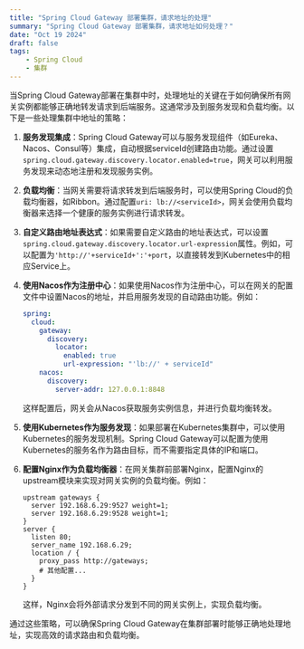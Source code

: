 ```yaml
---
title: "Spring Cloud Gateway 部署集群，请求地址的处理"
summary: "Spring Cloud Gateway 部署集群，请求地址如何处理？"
date: "Oct 19 2024"
draft: false
tags:
    - Spring Cloud
    - 集群
---
```

当Spring Cloud Gateway部署在集群中时，处理地址的关键在于如何确保所有网关实例都能够正确地转发请求到后端服务。这通常涉及到服务发现和负载均衡。以下是一些处理集群中地址的策略：

1. **服务发现集成**：Spring Cloud Gateway可以与服务发现组件（如Eureka、Nacos、Consul等）集成，自动根据serviceId创建路由功能。通过设置`spring.cloud.gateway.discovery.locator.enabled=true`，网关可以利用服务发现来动态地注册和发现服务实例。

2. **负载均衡**：当网关需要将请求转发到后端服务时，可以使用Spring Cloud的负载均衡器，如Ribbon。通过配置`uri: lb://<serviceId>`，网关会使用负载均衡器来选择一个健康的服务实例进行请求转发。

3. **自定义路由地址表达式**：如果需要自定义路由的地址表达式，可以设置`spring.cloud.gateway.discovery.locator.url-expression`属性。例如，可以配置为`'http://'+serviceId+':'+port`，以直接转发到Kubernetes中的相应Service上。

4. **使用Nacos作为注册中心**：如果使用Nacos作为注册中心，可以在网关的配置文件中设置Nacos的地址，并启用服务发现的自动路由功能。例如：
   ```yaml
   spring:
     cloud:
       gateway:
         discovery:
           locator:
             enabled: true
             url-expression: "'lb://' + serviceId"
       nacos:
         discovery:
           server-addr: 127.0.0.1:8848
   ```
   这样配置后，网关会从Nacos获取服务实例信息，并进行负载均衡转发。

5. **使用Kubernetes作为服务发现**：如果部署在Kubernetes集群中，可以使用Kubernetes的服务发现机制。Spring Cloud Gateway可以配置为使用Kubernetes的服务名作为路由目标，而不需要指定具体的IP和端口。

6. **配置Nginx作为负载均衡器**：在网关集群前部署Nginx，配置Nginx的upstream模块来实现对网关实例的负载均衡。例如：
   ```nginx
   upstream gateways {
     server 192.168.6.29:9527 weight=1;
     server 192.168.6.29:9528 weight=1;
   }
   server {
     listen 80;
     server_name 192.168.6.29;
     location / {
       proxy_pass http://gateways;
       # 其他配置...
     }
   }
   ```
   这样，Nginx会将外部请求分发到不同的网关实例上，实现负载均衡。

通过这些策略，可以确保Spring Cloud Gateway在集群部署时能够正确地处理地址，实现高效的请求路由和负载均衡。
